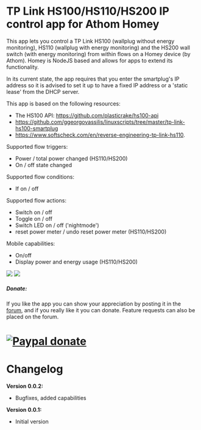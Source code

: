 # TP Link HS100/HS110/HS200 IP control app for Athom Homey

This app lets you control a TP Link HS100 (wallplug without energy monitoring), HS110 (wallplug with energy monitoring) and the HS200 wall switch (with energy monitoring) from within flows on a Homey device (by Athom). Homey is NodeJS based and allows for apps to extend its functionality.

In its current state, the app requires that you enter the smartplug's IP address so it is advised to set it up to have a fixed IP address or a 'static lease' from the DHCP server. 

This app is based on the following resources:

* The HS100 API: https://github.com/plasticrake/hs100-api
* https://github.com/ggeorgovassilis/linuxscripts/tree/master/tp-link-hs100-smartplug
* https://www.softscheck.com/en/reverse-engineering-tp-link-hs110. 

Supported flow triggers:

* Power / total power changed (HS110/HS200)
* On / off state changed

Supported flow conditions:

* If on / off

Supported flow actions:

* Switch on / off
* Toggle on / off
* Switch LED on / off ('nightmode')
* reset power meter / undo reset power meter (HS110/HS200)

Mobile capabilities:

* On/off
* Display power and energy usage (HS110/HS200)

![](https://drive.google.com/uc?id=0B4QdLfQ7j41Jc3daMm9xSmsyUjg)
![](https://drive.google.com/uc?id=0B4QdLfQ7j41JY3N5Y2JNRWZRVmM)

##### Donate: #####
If you like the app you can show your appreciation by posting it in the [forum],
and if you really like it you can donate. Feature requests can also be placed on
the forum.

[![Paypal donate][pp-donate-image]][pp-donate-link]
===============================================================================

# Changelog

**Version 0.0.2:**
- Bugfixes, added capabilities

**Version 0.0.1:**
- Initial version

[forum]: https://forum.athom.com/discussion/2875/submitted-tp-link-hs100-hs110-hs200-app
[pp-donate-link]: https://www.paypal.me/Baretta
[pp-donate-image]: https://www.paypalobjects.com/en_US/i/btn/btn_donate_SM.gif

